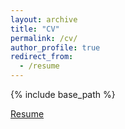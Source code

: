 ```yaml
---
layout: archive
title: "CV"
permalink: /cv/
author_profile: true
redirect_from:
  - /resume
---
```


{% include base_path %}

[Resume](https://varuntejb.github.io/files/Varun_Tej_Resume.pdf)
